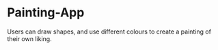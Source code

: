 # Painting-App

Users can draw shapes, and use different colours to create a painting of their own liking.
